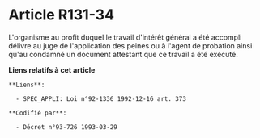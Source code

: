 # Article R131-34

L'organisme au profit duquel le travail d'intérêt général a été accompli délivre au juge de l'application des peines ou à
l'agent de probation ainsi qu'au condamné un document attestant que ce travail a été exécuté.

**Liens relatifs à cet article**

	**Liens**:

	  - SPEC_APPLI: Loi n°92-1336 1992-12-16 art. 373

	**Codifié par**:

	  - Décret n°93-726 1993-03-29
